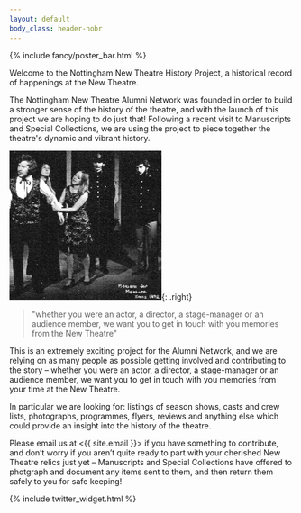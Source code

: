```yaml
---
layout: default
body_class: header-nobr
---
```


{% include fancy/poster_bar.html %}

<div class="grid-row wrapper">

  <div class="home-main" markdown="1">

  Welcome to the Nottingham New Theatre History Project, a historical record of happenings at the New Theatre.

  The Nottingham New Theatre Alumni Network was founded in order to build a stronger sense of the history of the theatre, and with the launch of this project we are hoping to do just that! Following a recent visit to Manuscripts and Special Collections, we are using the project to piece together the theatre's dynamic and vibrant history.

  ![Alumni image](images/alumni3.png){: .right}

  > "whether you were an actor, a director, a stage-manager or an audience member, we want you to get in touch with you memories from the New Theatre"

  This is an extremely exciting project for the Alumni Network, and we are relying on as many people as possible getting involved and contributing to the story – whether you were an actor, a director, a stage-manager or an audience member, we want you to get in touch with you memories from your time at the New Theatre.

  In particular we are looking for: listings of season shows, casts and crew lists, photographs, programmes, flyers, reviews and anything else which could provide an insight into the history of the theatre.

  Please email us at <{{ site.email }}> if you have something to contribute, and don’t worry if you aren’t quite ready to part with your cherished New Theatre relics just yet – Manuscripts and Special Collections have offered to photgraph and document any items sent to them, and then return them safely to you for safe keeping!



  </div>

  <div class="home-aside">
  {% include twitter_widget.html %}
  </div>

</div>
